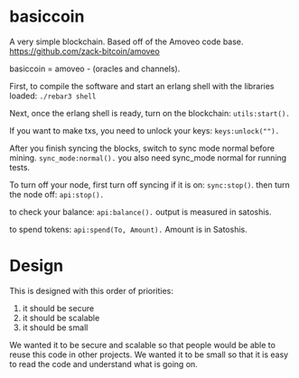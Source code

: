 basiccoin
=====

A very simple blockchain.
Based off of the Amoveo code base. https://github.com/zack-bitcoin/amoveo

basiccoin = amoveo - (oracles and channels).

First, to compile the software and start an erlang shell with the libraries loaded:
`./rebar3 shell`

Next, once the erlang shell is ready, turn on the blockchain:
`utils:start().`

If you want to make txs, you need to unlock your keys:
`keys:unlock("").`

After you finish syncing the blocks, switch to sync mode normal before mining.
`sync_mode:normal().`
you also need sync_mode normal for running tests.

To turn off your node, first turn off syncing if it is on:
`sync:stop()`.
then turn the node off:
`api:stop().`

to check your balance:
`api:balance().`
output is measured in satoshis.

to spend tokens:
`api:spend(To, Amount).`
Amount is in Satoshis. 



Design
=======

This is designed with this order of priorities:
1) it should be secure
2) it should be scalable
3) it should be small

We wanted it to be secure and scalable so that people would be able to reuse this code in other projects.
We wanted it to be small so that it is easy to read the code and understand what is going on.
